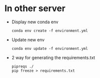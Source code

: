 
# In other server
- Display new conda env
    
    ```shell
    conda env create -f environment.yml 
    ```

- Update new env

    ```shell
    conda env update -f environment.yml
    ```

- 2 way for generating the requirements.txt

    ```shell
    pipreqs ./
    pip freeze > requirements.txt
    ```